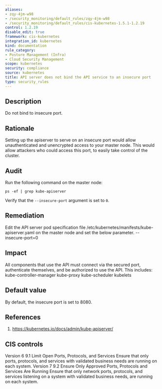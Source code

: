 ```yaml
---
aliases:
- zqy-4jm-w98
- /security_monitoring/default_rules/zqy-4jm-w98
- /security_monitoring/default_rules/cis-kubernetes-1.5.1-1.2.19
control: 1.2.19
disable_edit: true
framework: cis-kubernetes
integration_id: kubernetes
kind: documentation
rule_category:
- Posture Management (Infra)
- Cloud Security Management
scope: kubernetes
security: compliance
source: kubernetes
title: API server does not bind the API service to an insecure port
type: security_rules
---
```


## Description

Do not bind to insecure port.

## Rationale

Setting up the apiserver to serve on an insecure port would allow unauthenticated and unencrypted access to your master node. This would allow attackers who could access this port, to easily take control of the cluster.

## Audit

Run the following command on the master node: 
```
ps -ef | grep kube-apiserver
```
Verify that the `--insecure-port` argument is set to `0`.

## Remediation

Edit the API server pod specification file /etc/kubernetes/manifests/kube-apiserver.yaml on the master node and set the below parameter. --insecure-port=0

## Impact

All components that use the API must connect via the secured port, authenticate themselves, and be authorized to use the API. This includes: kube-controller-manager kube-proxy kube-scheduler kubelets

## Default value

By default, the insecure port is set to 8080.

## References

1. https://kubernetes.io/docs/admin/kube-apiserver/

## CIS controls

Version 6 9.1 Limit Open Ports, Protocols, and Services Ensure that only ports, protocols, and services with validated business needs are running on each system. Version 7 9.2 Ensure Only Approved Ports, Protocols and Services Are Running Ensure that only network ports, protocols, and services listening on a system with validated business needs, are running on each system.

